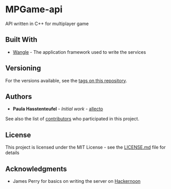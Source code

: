 # MPGame-api
API written in C++ for multiplayer game

## Built With

* [Wangle](https://github.com/facebook/wangle) - The application framework used to write the services

## Versioning

For the versions available, see the [tags on this repository](https://github.com/allecto/MPGame-api/tags). 

## Authors

* **Paula Hasstenteufel** - *Initial work* - [allecto](https://github.com/allecto)

See also the list of [contributors](https://github.com/your/project/contributors) who participated in this project.

## License

This project is licensed under the MIT License - see the [LICENSE.md](LICENSE.md) file for details

## Acknowledgments

* James Perry for basics on writing the server on [Hackernoon](https://hackernoon.com/writing-high-performance-servers-in-modern-c-7cd00926828)

